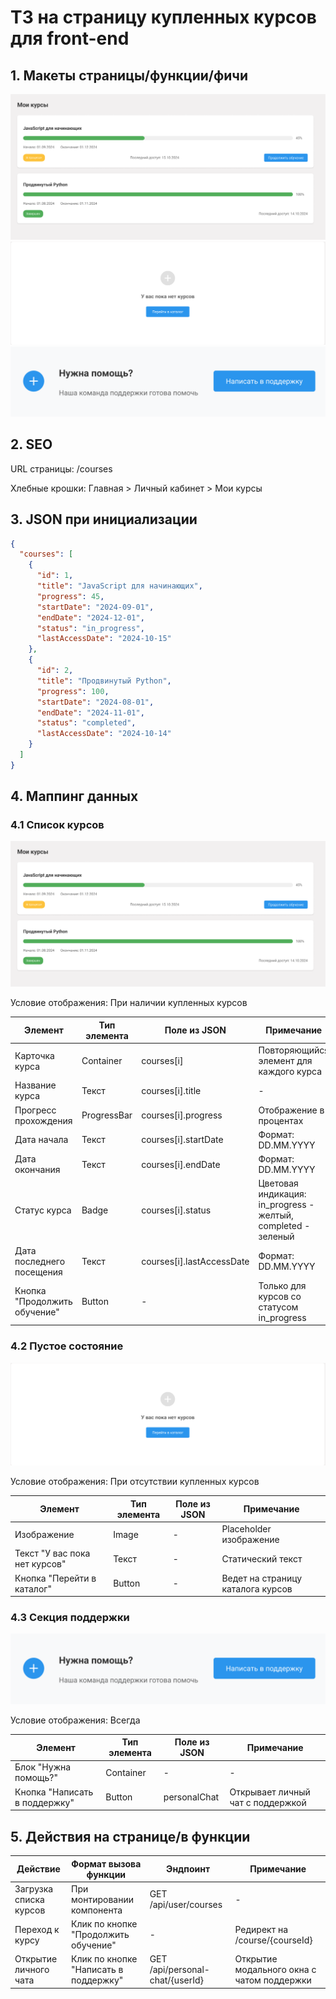 # ТЗ на страницу купленных курсов для front-end

## 1. Макеты страницы/функции/фичи

![alt text](lr_4_mapping_1.png)
![alt text](LR_4_mapping_2.png)
![alt text](LR_4_mapping_3.png)

## 2. SEO

URL страницы: /courses

Хлебные крошки: Главная > Личный кабинет > Мои курсы

## 3. JSON при инициализации

```json
{
  "courses": [
    {
      "id": 1,
      "title": "JavaScript для начинающих",
      "progress": 45,
      "startDate": "2024-09-01",
      "endDate": "2024-12-01",
      "status": "in_progress",
      "lastAccessDate": "2024-10-15"
    },
    {
      "id": 2,
      "title": "Продвинутый Python",
      "progress": 100,
      "startDate": "2024-08-01",
      "endDate": "2024-11-01",
      "status": "completed",
      "lastAccessDate": "2024-10-14"
    }
  ]
}
```

## 4. Маппинг данных

### 4.1 Список курсов

![alt text](lr_4_mapping_1.png)

Условие отображения: При наличии купленных курсов

| Элемент | Тип элемента | Поле из JSON | Примечание |
|---------|--------------|--------------|------------|
| Карточка курса | Container | courses[i] | Повторяющийся элемент для каждого курса |
| Название курса | Текст | courses[i].title | - |
| Прогресс прохождения | ProgressBar | courses[i].progress | Отображение в процентах |
| Дата начала | Текст | courses[i].startDate | Формат: DD.MM.YYYY |
| Дата окончания | Текст | courses[i].endDate | Формат: DD.MM.YYYY |
| Статус курса | Badge | courses[i].status | Цветовая индикация: in_progress - желтый, completed - зеленый |
| Дата последнего посещения | Текст | courses[i].lastAccessDate | Формат: DD.MM.YYYY |
| Кнопка "Продолжить обучение" | Button | - | Только для курсов со статусом in_progress |

### 4.2 Пустое состояние

![alt text](LR_4_mapping_2.png)

Условие отображения: При отсутствии купленных курсов

| Элемент | Тип элемента | Поле из JSON | Примечание |
|---------|--------------|--------------|------------|
| Изображение | Image | - | Placeholder изображение |
| Текст "У вас пока нет курсов" | Текст | - | Статический текст |
| Кнопка "Перейти в каталог" | Button | - | Ведет на страницу каталога курсов |

### 4.3 Секция поддержки

![alt text](LR_4_mapping_3.png)

Условие отображения: Всегда

| Элемент | Тип элемента | Поле из JSON | Примечание |
|---------|--------------|--------------|------------|
| Блок "Нужна помощь?" | Container | - | - |
| Кнопка "Написать в поддержку" | Button | personalChat | Открывает личный чат с поддержкой |

## 5. Действия на странице/в функции

| Действие | Формат вызова функции | Эндпоинт | Примечание |
|----------|----------------------|-----------|------------|
| Загрузка списка курсов | При монтировании компонента | GET /api/user/courses | - |
| Переход к курсу | Клик по кнопке "Продолжить обучение" | - | Редирект на /course/{courseId} |
| Открытие личного чата | Клик по кнопке "Написать в поддержку" | GET /api/personal-chat/{userId} | Открытие модального окна с чатом поддержки |